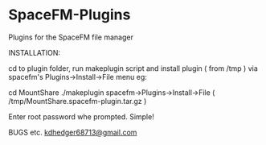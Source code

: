 # SpaceFM-Plugins
Plugins for the SpaceFM file manager

INSTALLATION:

cd to plugin folder, run makeplugin script and install plugin ( from /tmp ) via spacefm's Plugins->Install->File menu eg:

cd MountShare
./makeplugin
spacefm->Plugins->Install->File ( /tmp/MountShare.spacefm-plugin.tar.gz )

Enter root password whe prompted.
Simple!

BUGS etc.
kdhedger68713@gmail.com